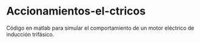 # Accionamientos-el-ctricos
Código en matlab para simular el comportamiento de un motor eléctrico de inducción trifásico. 
